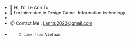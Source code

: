 - 👋 Hi, I’m Le Anh Tu
- 👀 I’m interested in Design Game . Information technology
-
- 📫 Contact Me : l.anhtu2022@gmail.com 
-         I come from Vietnam


<!---
Sabo2022/Sabo2022 is a ✨ special ✨ repository because its `README.md` (this file) appears on your GitHub profile.
You can click the Preview link to take a look at your changes.
--->
